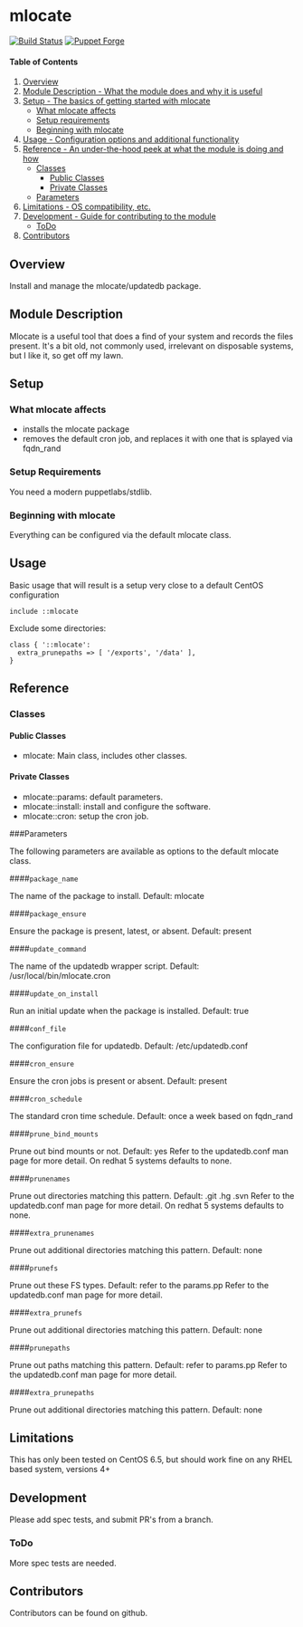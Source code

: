 # mlocate

[![Build Status](https://travis-ci.org/adamcrews/puppet-mlocate.svg)](https://travis-ci.org/adamcrews/puppet-mlocate)
[![Puppet Forge](http://img.shields.io/puppetforge/v/adamcrews/mlocate.svg)](http://forge.puppetlabs.com/adamcrews/mlocate)

#### Table of Contents

1. [Overview](#overview)
2. [Module Description - What the module does and why it is useful](#module-description)
3. [Setup - The basics of getting started with mlocate](#setup)
    * [What mlocate affects](#what-mlocate-affects)
    * [Setup requirements](#setup-requirements)
    * [Beginning with mlocate](#beginning-with-mlocate)
4. [Usage - Configuration options and additional functionality](#usage)
5. [Reference - An under-the-hood peek at what the module is doing and how](#reference)
    * [Classes](#classes)
      * [Public Classes](#public-classes)
      * [Private Classes](#private-classes)
    * [Parameters](#parameters)
5. [Limitations - OS compatibility, etc.](#limitations)
6. [Development - Guide for contributing to the module](#development)
    * [ToDo](#todo)
7. [Contributors](#contributors)

## Overview

Install and manage the mlocate/updatedb package.

## Module Description

Mlocate is a useful tool that does a find of your system and records the files present.
It's a bit old, not commonly used, irrelevant on disposable systems, but I like it, so get off my lawn.

## Setup

### What mlocate affects

* installs the mlocate package
* removes the default cron job, and replaces it with one that is splayed via fqdn_rand

### Setup Requirements

You need a modern puppetlabs/stdlib.

### Beginning with mlocate

Everything can be configured via the default mlocate class.

## Usage

Basic usage that will result is a setup very close to a default CentOS configuration

```puppet
include ::mlocate
```

Exclude some directories:

```puppet
class { '::mlocate':
  extra_prunepaths => [ '/exports', '/data' ],
}
```

## Reference

### Classes

#### Public Classes

* mlocate: Main class, includes other classes.

#### Private Classes

* mlocate::params: default parameters.
* mlocate::install: install and configure the software.
* mlocate::cron: setup the cron job.

###Parameters

The following parameters are available as options to the default mlocate class.

####`package_name`

The name of the package to install. Default: mlocate

####`package_ensure`

Ensure the package is present, latest, or absent. Default: present

####`update_command`

The name of the updatedb wrapper script. Default: /usr/local/bin/mlocate.cron

####`update_on_install`

Run an initial update when the package is installed. Default: true

####`conf_file`

The configuration file for updatedb. Default: /etc/updatedb.conf

####`cron_ensure`

Ensure the cron jobs is present or absent. Default: present

####`cron_schedule`

The standard cron time schedule. Default: once a week based on fqdn_rand

####`prune_bind_mounts`

Prune out bind mounts or not. Default: yes
Refer to the updatedb.conf man page for more detail.
On redhat 5 systems defaults to none.

####`prunenames`

Prune out directories matching this pattern. Default: .git .hg .svn
Refer to the updatedb.conf man page for more detail.
On redhat 5 systems defaults to none.

####`extra_prunenames`

Prune out additional directories matching this pattern. Default: none

####`prunefs`

Prune out these FS types. Default: refer to the params.pp
Refer to the updatedb.conf man page for more detail.

####`extra_prunefs`

Prune out additional directories matching this pattern. Default: none

####`prunepaths`

Prune out paths matching this pattern. Default: refer to params.pp
Refer to the updatedb.conf man page for more detail.

####`extra_prunepaths`

Prune out additional directories matching this pattern. Default: none

## Limitations

This has only been tested on CentOS 6.5, but should work fine on any RHEL based system, versions 4+

## Development

Please add spec tests, and submit PR's from a branch.

### ToDo

More spec tests are needed.

## Contributors

Contributors can be found on github.

